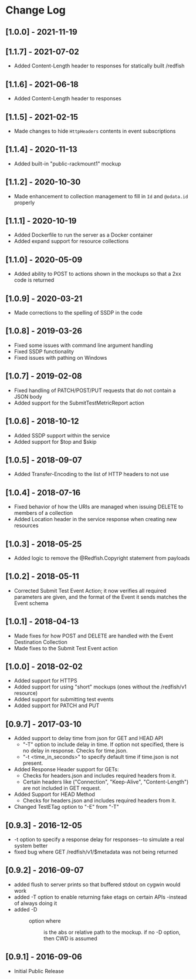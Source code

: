 # Change Log

## [1.0.0] - 2021-11-19

## [1.1.7] - 2021-07-02
- Added Content-Length header to responses for statically built /redfish

## [1.1.6] - 2021-06-18
- Added Content-Length header to responses

## [1.1.5] - 2021-02-15
- Made changes to hide `HttpHeaders` contents in event subscriptions

## [1.1.4] - 2020-11-13
- Added built-in "public-rackmount1" mockup

## [1.1.2] - 2020-10-30
- Made enhancement to collection management to fill in `Id` and `@odata.id` properly

## [1.1.1] - 2020-10-19
- Added Dockerfile to run the server as a Docker container
- Added expand support for resource collections

## [1.1.0] - 2020-05-09
- Added ability to POST to actions shown in the mockups so that a 2xx code is returned

## [1.0.9] - 2020-03-21
- Made corrections to the spelling of SSDP in the code

## [1.0.8] - 2019-03-26
- Fixed some issues with command line argument handling
- Fixed SSDP functionality
- Fixed issues with pathing on Windows

## [1.0.7] - 2019-02-08
- Fixed handling of PATCH/POST/PUT requests that do not contain a JSON body
- Added support for the SubmitTestMetricReport action

## [1.0.6] - 2018-10-12
- Added SSDP support within the service
- Added support for $top and $skip

## [1.0.5] - 2018-09-07
- Added Transfer-Encoding to the list of HTTP headers to not use

## [1.0.4] - 2018-07-16
- Fixed behavior of how the URIs are managed when issuing DELETE to members of a collection
- Added Location header in the service response when creating new resources

## [1.0.3] - 2018-05-25
- Added logic to remove the @Redfish.Copyright statement from payloads

## [1.0.2] - 2018-05-11
- Corrected Submit Test Event Action; it now verifies all required parameters are given, and the format of the Event it sends matches the Event schema

## [1.0.1] - 2018-04-13
- Made fixes for how POST and DELETE are handled with the Event Destination Collection
- Made fixes to the Submit Test Event action

## [1.0.0] - 2018-02-02
- Added support for HTTPS
- Added support for using "short" mockups (ones without the /redfish/v1 resource)
- Added support for submitting test events
- Added support for PATCH and PUT

## [0.9.7] - 2017-03-10
- Added support to delay time from json for GET and HEAD API  
    - "-T" option to include delay in time. If option not specified, there is no delay in response. Checks for time.json.
    - "-t <time_in_seconds>" to specify default time if time.json is not present.
- Added Response Header support for GETs: 
    - Checks for headers.json and includes required headers from it.
    - Certain headers like ("Connection", "Keep-Alive", "Content-Length") are not included in GET request.
- Added Support for HEAD Method
    - Checks for headers.json and includes required headers from it.
- Changed TestETag option to "-E" from "-T" 

## [0.9.3] - 2016-12-05
- -t <responseTime> option to specify a response delay for responses--to simulate a real system better
- fixed bug where GET /redfish/v1/$metadata was not being returned

## [0.9.2] - 2016-09-07
- added flush to server prints so that buffered stdout on cygwin would work
- added -T option to enable returning fake etags on certain APIs -instead of always doing it
- added -D <dir>  option  where <dir> is the abs or relative path to the mockup.  if no -D option, then CWD is assumed

## [0.9.1] - 2016-09-06
- Initial Public Release
